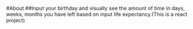 #About
##Input your birthday and visually see the amount of time in days, weeks, months you have left based on input life expectancy.(This is a react project)
